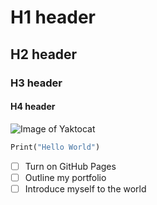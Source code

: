 # H1 header
## H2 header
### H3 header
#### H4 header

![Image of Yaktocat](https://octodex.github.com/images/yaktocat.png)

```python
Print("Hello World")
```
- [ ] Turn on GitHub Pages
- [ ] Outline my portfolio
- [ ] Introduce myself to the world
